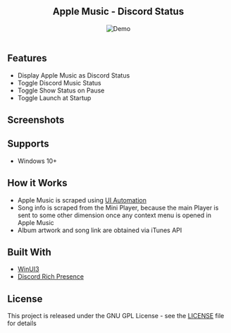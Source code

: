 <h2 align="center">
    Apple Music - Discord Status<br/>
</h2>
<div align="center">
    <img alt="Demo" src="" />
</div>

<br/>

## Features
- Display Apple Music as Discord Status
- Toggle Discord Music Status
- Toggle Show Status on Pause
- Toggle Launch at Startup

## Screenshots

## Supports
- Windows 10+

## How it Works
- Apple Music is scraped using [UI Automation](https://learn.microsoft.com/en-us/windows/win32/winauto/entry-uiauto-win32)
- Song info is scraped from the Mini Player, because the main Player is sent to some other dimension once any context menu is opened in Apple Music
- Album artwork and song link are obtained via iTunes API

## Built With
- [WinUI3](https://github.com/microsoft/microsoft-ui-xaml)
- [Discord Rich Presence](https://github.com/Lachee/discord-rpc-csharp)

## License
This project is released under the GNU GPL License - see the [LICENSE](LICENSE) file for details
